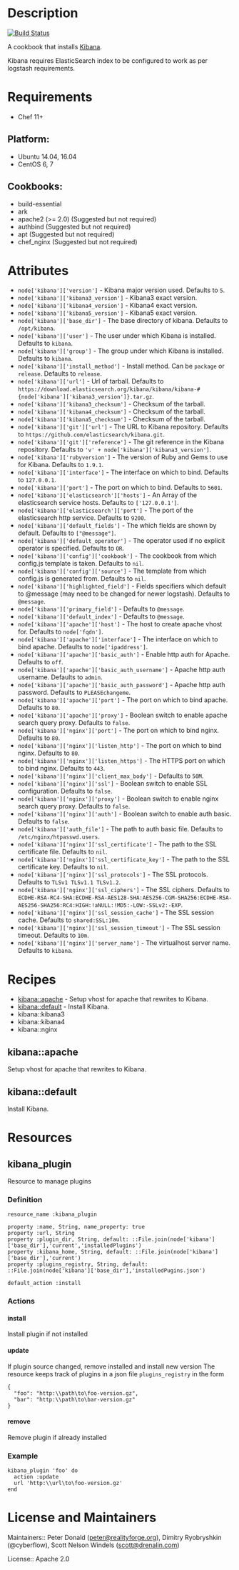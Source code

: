 # Description

[![Build Status](https://secure.travis-ci.org/realityforge/chef-kibana.png?branch=master)](http://travis-ci.org/realityforge/chef-kibana)

A cookbook that installs [Kibana](https://github.com/elastic/kibana).

Kibana requires ElasticSearch index to be configured to work as per logstash requirements.

# Requirements

* Chef 11+

## Platform:

* Ubuntu 14.04, 16.04
* CentOS 6, 7

## Cookbooks:

* build-essential
* ark
* apache2 (>= 2.0) (Suggested but not required)
* authbind (Suggested but not required)
* apt (Suggested but not required)
* chef_nginx (Suggested but not required)

# Attributes

* `node['kibana']['version']` - Kibana major version used. Defaults to `5`.
* `node['kibana']['kibana3_version']` - Kibana3 exact version.
* `node['kibana']['kibana4_version']` - Kibana4 exact version.
* `node['kibana']['kibana5_version']` - Kibana5 exact version.
* `node['kibana']['base_dir']` - The base directory of kibana. Defaults to `/opt/kibana`.
* `node['kibana']['user']` - The user under which Kibana is installed. Defaults to `kibana`.
* `node['kibana']['group']` - The group under which Kibana is installed. Defaults to `kibana`.
* `node['kibana']['install_method']` - Install method. Can be `package` or `release`. Defaults to `release`.
* `node['kibana']['url']` - Url of tarball. Defaults to `https://download.elasticsearch.org/kibana/kibana/kibana-#{node['kibana']['kibana3_version']}.tar.gz`.
* `node['kibana']['kibana3_checksum']` - Checksum of the tarball.
* `node['kibana']['kibana4_checksum']` - Checksum of the tarball.
* `node['kibana']['kibana5_checksum']` - Checksum of the tarball.
* `node['kibana']['git']['url']` - The URL to Kibana repository. Defaults to `https://github.com/elasticsearch/kibana.git`.
* `node['kibana']['git']['reference']` - The git reference in the Kibana repository. Defaults to `'v' + node['kibana']['kibana3_version']`.
* `node['kibana']['rubyversion']` - The version of Ruby and Gems to use for Kibana. Defaults to `1.9.1`.
* `node['kibana']['interface']` - The interface on which to bind. Defaults to `127.0.0.1`.
* `node['kibana']['port']` - The port on which to bind. Defaults to `5601`.
* `node['kibana']['elasticsearch']['hosts']` - An Array of the elasticsearch service hosts. Defaults to `['127.0.0.1']`.
* `node['kibana']['elasticsearch']['port']` - The port of the elasticsearch http service. Defaults to `9200`.
* `node['kibana']['default_fields']` - The which fields are shown by default. Defaults to `["@message"]`.
* `node['kibana']['default_operator']` - The operator used if no explicit operator is specified. Defaults to `OR`.
* `node['kibana']['config']['cookbook']` - The cookbook from which config.js template is taken. Defaults to `nil`.
* `node['kibana']['config']['source']` - The template from which config.js is generated from. Defaults to `nil`.
* `node['kibana']['highlighted_field']` - Fields specifiers which default to @message (may need to be changed for newer logstash). Defaults to `@message`.
* `node['kibana']['primary_field']` -  Defaults to `@message`.
* `node['kibana']['default_index']` -  Defaults to `@message`.
* `node['kibana']['apache']['host']` - The host to create apache vhost for. Defaults to `node['fqdn']`.
* `node['kibana']['apache']['interface']` - The interface on which to bind apache. Defaults to `node['ipaddress']`.
* `node['kibana']['apache']['basic_auth']` - Enable http auth for Apache. Defaults to `off`.
* `node['kibana']['apache']['basic_auth_username']` - Apache http auth username. Defaults to `admin`.
* `node['kibana']['apache']['basic_auth_password']` - Apache http auth password. Defaults to `PLEASEchangeme`.
* `node['kibana']['apache']['port']` - The port on which to bind apache. Defaults to `80`.
* `node['kibana']['apache']['proxy']` - Boolean switch to enable apache search query proxy. Defaults to `false`.
* `node['kibana']['nginx']['port']` - The port on which to bind nginx. Defaults to `80`.
* `node['kibana']['nginx']['listen_http']` - The port on which to bind nginx. Defaults to `80`.
* `node['kibana']['nginx']['listen_https']` - The HTTPS port on which to bind nginx. Defaults to `443`.
* `node['kibana']['nginx']['client_max_body']` -  Defaults to `50M`.
* `node['kibana']['nginx']['ssl']` - Boolean switch to enable SSL configuration. Defaults to `false`.
* `node['kibana']['nginx']['proxy']` - Boolean switch to enable nginx search query proxy. Defaults to `false`.
* `node['kibana']['nginx']['auth']` - Boolean switch to enable auth basic. Defaults to `false`.
* `node['kibana']['auth_file']` - The path to auth basic file. Defaults to `/etc/nginx/htpasswd.users`.
* `node['kibana']['nginx']['ssl_certificate']` - The path to the SSL certificate file. Defaults to `nil`.
* `node['kibana']['nginx']['ssl_certificate_key']` - The path to the SSL certificate key. Defaults to `nil`.
* `node['kibana']['nginx']['ssl_protocols']` - The SSL protocols. Defaults to `TLSv1 TLSv1.1 TLSv1.2`.
* `node['kibana']['nginx']['ssl_ciphers']` - The SSL ciphers. Defaults to `ECDHE-RSA-RC4-SHA:ECDHE-RSA-AES128-SHA:AES256-CGM-SHA256:ECDHE-RSA-AES256-SHA256:RC4:HIGH:!aNULL:!MD5:-LOW:-SSLv2:-EXP`.
* `node['kibana']['nginx']['ssl_session_cache']` - The SSL session cache. Defaults to `shared:SSL:10m`.
* `node['kibana']['nginx']['ssl_session_timeout']` - The SSL session timeout. Defaults to `10m`.
* `node['kibana']['nginx']['server_name']` - The virtualhost server name. Defaults to `kibana`.

# Recipes

* [kibana::apache](#kibanaapache) - Setup vhost for apache that rewrites to Kibana.
* [kibana::default](#kibanadefault) - Install Kibana.
* kibana::kibana3
* kibana::kibana4
* kibana::nginx

## kibana::apache

Setup vhost for apache that rewrites to Kibana.

## kibana::default

Install Kibana.

# Resources

## kibana_plugin

Resource to manage plugins

### Definition

```
resource_name :kibana_plugin

property :name, String, name_property: true
property :url, String
property :plugin_dir, String, default: ::File.join(node['kibana']['base_dir'],'current','installedPlugins')
property :kibana_home, String, default: ::File.join(node['kibana']['base_dir'],'current')
property :plugins_registry, String, default: ::File.join(node['kibana']['base_dir'],'installedPugins.json')

default_action :install
```

### Actions

#### install
Install plugin if not installed

#### update
If plugin source changed, remove installed and install new version
The resource keeps track of plugins in a json file `plugins_registry` in the form
```
{
  "foo": "http:\\path\to\foo-version.gz",
  "bar": "http:\\path\to\bar-version.gz"
}
```

#### remove
Remove plugin if already installed

### Example
```
kibana_plugin 'foo' do
  action :update
  url 'http:\\url\to\foo-version.gz'
end
```

# License and Maintainers

Maintainers:: Peter Donald (<peter@realityforge.org>), Dimitry Ryobryshkin (@cyberflow), Scott Nelson Windels (<scott@drenalin.com>)

License:: Apache 2.0
